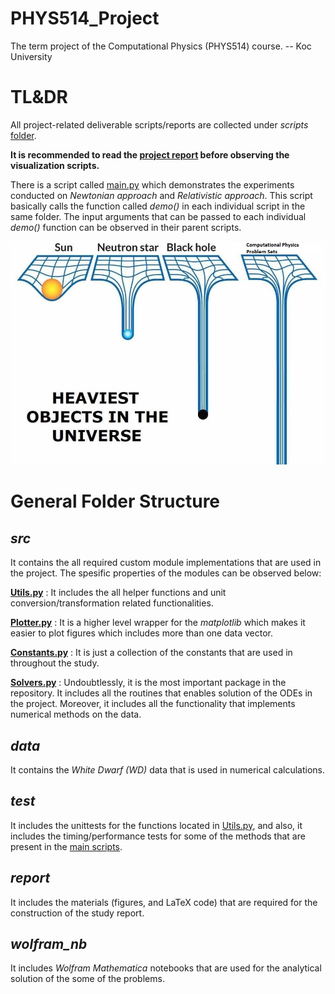 # PHYS514_Project
 The term project of the Computational Physics (PHYS514) course. -- Koc University

# TL&DR

All project-related deliverable scripts/reports are collected under *scripts* [folder](https://github.com/vaydingul/PHYS514_Project/tree/main/scripts).

**It is recommended to read the [project report](https://github.com/vaydingul/PHYS514_Project/tree/main/scripts/ps_report.pdf) before observing the visualization scripts.**

There is a script called [main.py](ttps://github.com/vaydingul/PHYS514_Project/tree/main/scripts/main.py) which demonstrates the experiments conducted on *Newtonian approach* and *Relativistic approach*. This script basically calls the function called *demo()* in each individual script in the same folder. The input arguments that can be passed to each individual *demo()* function can be observed in their parent scripts.


![Just a funny meme that I encountered in the web :p](report/figures/meme.jpg)

# General Folder Structure

## *src*

It contains the all required custom module implementations that are used in the project. The spesific properties of the modules can be observed below:

**[Utils.py](https://github.com/vaydingul/PHYS514_Project/tree/main/src/Utils.py)** : It includes the all helper functions and unit conversion/transformation related functionalities.

**[Plotter.py](https://github.com/vaydingul/PHYS514_Project/tree/main/src/Plotter.py)** : It is a higher level wrapper for the *matplotlib* which makes it easier to plot figures which includes more than one data vector.

**[Constants.py](https://github.com/vaydingul/PHYS514_Project/tree/main/src/Constants.py)** : It is just a collection of the constants that are used in throughout the study.

**[Solvers.py](https://github.com/vaydingul/PHYS514_Project/tree/main/src/Solvers.py)** : Undoubtlessly, it is the most important package in the repository. It includes all the routines that enables solution of the ODEs in the project. Moreover, it includes all the functionality that implements numerical methods on the data.

## *data*

It contains the *White Dwarf (WD)* data that is used in numerical calculations.

## *test*

It includes the unittests for the functions located in [Utils.py](https://github.com/vaydingul/PHYS514_Project/tree/main/src/Utils.py), and also, it includes the timing/performance tests for some of the methods that are present in the [main scripts](https://github.com/vaydingul/PHYS514_Project/tree/main/deliverables-scripts).

## *report*

It includes the materials (figures, and LaTeX code) that are required for the construction of the study report.

## *wolfram_nb*

It includes *Wolfram Mathematica* notebooks that are used for the analytical solution of the some of the problems.